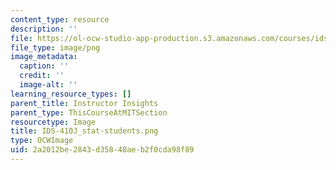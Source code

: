 ```yaml
---
content_type: resource
description: ''
file: https://ol-ocw-studio-app-production.s3.amazonaws.com/courses/ids-410j-modeling-and-assessment-for-policy-spring-2013/2a2012be2843d35848aeb2f0cda98f89_IDS-410J_stat-students.png
file_type: image/png
image_metadata:
  caption: ''
  credit: ''
  image-alt: ''
learning_resource_types: []
parent_title: Instructor Insights
parent_type: ThisCourseAtMITSection
resourcetype: Image
title: IDS-410J_stat-students.png
type: OCWImage
uid: 2a2012be-2843-d358-48ae-b2f0cda98f89
---
```

